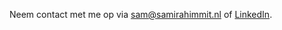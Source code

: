 Neem contact met me op via [sam@samirahimmit.nl](mailto:sam@samirahimmit.nl) of [LinkedIn](https://nl.linkedin.com/in/samirahimmit). 
